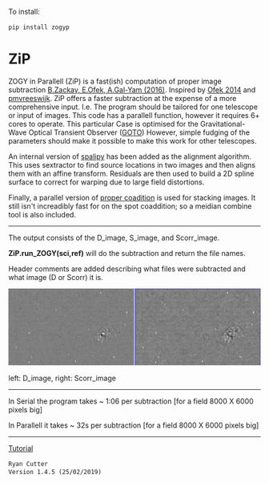 To install:

~~~
pip install zogyp
~~~

# ZiP 

ZOGY in Parallell (ZiP) is a fast(ish) computation of proper image subtraction [B.Zackay, E.Ofek, A.Gal-Yam (2016)](http://iopscience.iop.org/article/10.3847/0004-637X/830/1/27/pdf). Inspired by [Ofek 2014](http://adsabs.harvard.edu/abs/2014ascl.soft07005O) and [pmvreeswijk](https://github.com/pmvreeswijk/ZOGY). ZiP offers a faster subtraction at the expense of a more comprehensive input. I.e. The program should be tailored for one telescope or input of images. This code has a parallell function, however it requires 6+ cores to operate. This particular Case is optimised for the Gravitational-Wave Optical Transient Observer ([GOTO](https://goto-observatory.org/)) However, simple fudging of the parameters should make it possible to make this work for other telescopes.

An internal version of [spalipy](https://github.com/GOTO-OBS/spalipy) has been added as the alignment algorithm. This uses sextractor to find source locations in two images and then aligns them with an affine transform. Residuals are then used to build a 2D spline surface to correct for warping due to large field distortions.

Finally, a parallel version of [proper coadition](https://arxiv.org/abs/1512.06879) is used for stacking images. It still isn't increadibly fast for on the spot coaddition; so a meidian combine tool is also included.

---

The output consists of the D_image, S_image, and Scorr_image. 

**ZiP.run_ZOGY(sci,ref)** will do the subtraction and return the file names. 

Header comments are added describing what files were subtracted and what image (D or Scorr) it is. 

![alt text](https://github.com/GOTO-OBS/ZiP/blob/ZiP4Pipeline/zogyp/test/SCREEN.png)


left: D_image, right: Scorr_image

---

In Serial the program takes ~ 1:06 per subtraction [for a field 8000 X 6000 pixels big]

In Parallell it takes ~ 32s per subtraction [for a field 8000 X 6000 pixels big]

---

[Tutorial](https://github.com/GOTO-OBS/ZiP/tree/ZiP4Pipeline/Tutorial)


~~~~~~~~~~~~~~~~~~~~~~~~~~~~~~~~~~~~~~~~~
Ryan Cutter 
Version 1.4.5 (25/02/2019)
~~~~~~~~~~~~~~~~~~~~~~~~~~~~~~~~~~~~~~~~~
